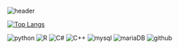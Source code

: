 <!--타이틀부분-->
![header](https://capsule-render.vercel.app/api?type=waving&color=6cbd74&height=200&section=header&text=A%HYUNG&fontSize=70&fontColor=000000)

<!--내용-->
[![Top Langs](https://github-readme-stats.vercel.app/api/top-langs/?username=gnuyhaa)](https://github.com/anuraghazra/github-readme-stats)

![python](https://img.shields.io/badge/Python-3776AB?style=for-the-badge&logo=python&logoColor=white)
![R](https://img.shields.io/badge/R-276DC3?style=for-the-badge&logo=r&logoColor=white)
![C#](https://img.shields.io/badge/C%23-239120?style=for-the-badge&logo=c-sharp&logoColor=white)
![C++](https://img.shields.io/badge/C%2B%2B-00599C?style=for-the-badge&logo=c%2B%2B&logoColor=white)
![mysql](https://img.shields.io/badge/MySQL-005C84?style=for-the-badge&logo=mysql&logoColor=white)
![mariaDB](https://img.shields.io/badge/MariaDB-003545?style=for-the-badge&logo=mariadb&logoColor=white)
![github](https://img.shields.io/badge/GitHub-100000?style=for-the-badge&logo=github&logoColor=white)

